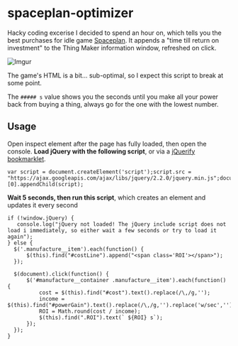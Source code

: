 # spaceplan-optimizer

Hacky coding excerise I decided to spend an hour on, which tells you the best purchases for idle game [Spaceplan](http://jhollands.co.uk/spaceplan/). It appends a "time till return on investment" to the Thing Maker information window, refreshed on click.

![Imgur](http://i.imgur.com/fEBtxyh.gif)

The game's HTML is a bit... sub-optimal, so I expect this script to break at some point.

The `##### s` value shows you the seconds until you make all your power back from buying a thing, always go for the one with the lowest number.

## Usage

Open inspect element after the page has fully loaded, then open the console. **Load jQuery with the following script**, or via a [jQuerify bookmarklet](https://mreidsma.github.io/bookmarklets/jquerify.html).

    var script = document.createElement('script');script.src = "https://ajax.googleapis.com/ajax/libs/jquery/2.2.0/jquery.min.js";document.getElementsByTagName('head')[0].appendChild(script);

**Wait 5 seconds, then run this script**, which creates an element and updates it every second

    if (!window.jQuery) {
       console.log("jQuery not loaded! The jQuery include script does not load i immediately, so either wait a few seconds or try to load it again");
    } else {
      $('.manufacture__item').each(function() {
          $(this).find("#costLine").append("<span class='ROI'></span>");
      });

      $(document).click(function() {
          $('#manufacture__container .manufacture__item').each(function() {
              cost = $(this).find("#cost").text().replace(/\,/g,'');
              income = $(this).find("#powerGain").text().replace(/\,/g,'').replace('w/sec','');
              ROI = Math.round(cost / income);
              $(this).find(".ROI").text(` ${ROI} s`);
          });
      });
    }
